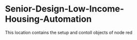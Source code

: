 # Senior-Design-Low-Income-Housing-Automation

This location contains the setup and contoll objects of node red
